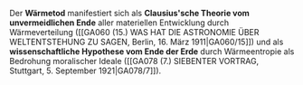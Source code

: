 
Der **Wärmetod** manifestiert sich als **Clausius'sche Theorie vom unvermeidlichen Ende** aller materiellen Entwicklung durch Wärmeverteilung ([[GA060 (15.) WAS HAT DIE ASTRONOMIE ÜBER WELTENTSTEHUNG ZU SAGEN, Berlin, 16. März 1911|GA060/15]]) und als **wissenschaftliche Hypothese vom Ende der Erde** durch Wärmeentropie als Bedrohung moralischer Ideale ([[GA078 (7.) SIEBENTER VORTRAG, Stuttgart, 5. September 1921|GA078/7]]).
